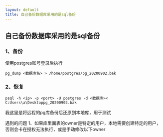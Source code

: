 ```yaml
---
layout: default
title: 自己备份数据库采用的是sql备份
---
```


## 自己备份数据库采用的是sql备份

### 1、备份

使用postgres账号登录后执行

```shell
pg_dump <数据库名> > /home/postgres/pg_20200902.bak
```

### 2、恢复
```shell
psql -h <ip> -p <port> -U postgres -d <数据库>< C:Users\a\Desktoppg_20200902.bak
```

我这里是将远程的pg库备份后还原到本地库，用于测试

遇到的问题
1、如果库里面表的owner是特定的用户，本地需要创建特定的用户，否则会卡在授权无法执行，或是手动修改以下owner